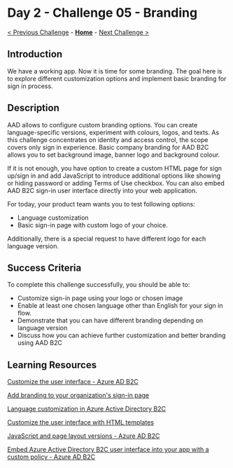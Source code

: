 # Day 2 - Challenge 05 - Branding

 [< Previous Challenge](./Challenge_D2_04.md) - **[Home](../README.md)** - [Next Challenge >](./Challenge_D2_06.md)

## Introduction

We have a working app. Now it is time for some branding. The goal here is to explore different customization options and implement basic branding for sign in process.

## Description

AAD allows to configure custom branding options. You can create language-specific versions, experiment with colours, logos, and texts. As this challenge concentrates on identity and access control, the scope covers only sign in experience. Basic company branding for AAD B2C allows you to set background image, banner logo and background colour. 

If it is not enough, you have option to create a custom HTML page for sign up/sign in and add JavaScript to introduce additional options like showing or hiding password or adding Terms of Use checkbox. You can also embed AAD B2C sign-in user interface directly into your web application. 

For today, your product team wants you to test following options:

- Language customization
- Basic sign-in page with custom logo of your choice.

Additionally, there is a special request to have different logo for each language version.

## Success Criteria

To complete this challenge successfully, you should be able to:

- Customize sign-in page using your logo or chosen image 
- Enable at least one chosen language other than English for your sign in flow.
- Demonstrate that you can have different branding depending on language version
- Discuss how you can achieve further customization and better branding using AAD B2C

## Learning Resources

[Customize the user interface - Azure AD B2C](https://learn.microsoft.com/en-us/azure/active-directory-b2c/customize-ui?pivots=b2c-user-flow)

[Add branding to your organization's sign-in page](https://learn.microsoft.com/en-us/azure/active-directory/fundamentals/customize-branding)

[Language customization in Azure Active Directory B2C](https://learn.microsoft.com/en-us/azure/active-directory-b2c/language-customization?pivots=b2c-user-flow)

[Customize the user interface with HTML templates](https://learn.microsoft.com/en-us/azure/active-directory-b2c/customize-ui-with-html?pivots=b2c-user-flow)

[JavaScript and page layout versions - Azure AD B2C](https://learn.microsoft.com/en-us/azure/active-directory-b2c/javascript-and-page-layout?pivots=b2c-user-flow)

[Embed Azure Active Directory B2C user interface into your app with a custom policy - Azure AD B2C](https://learn.microsoft.com/en-us/azure/active-directory-b2c/embedded-login?pivots=b2c-custom-policy)
